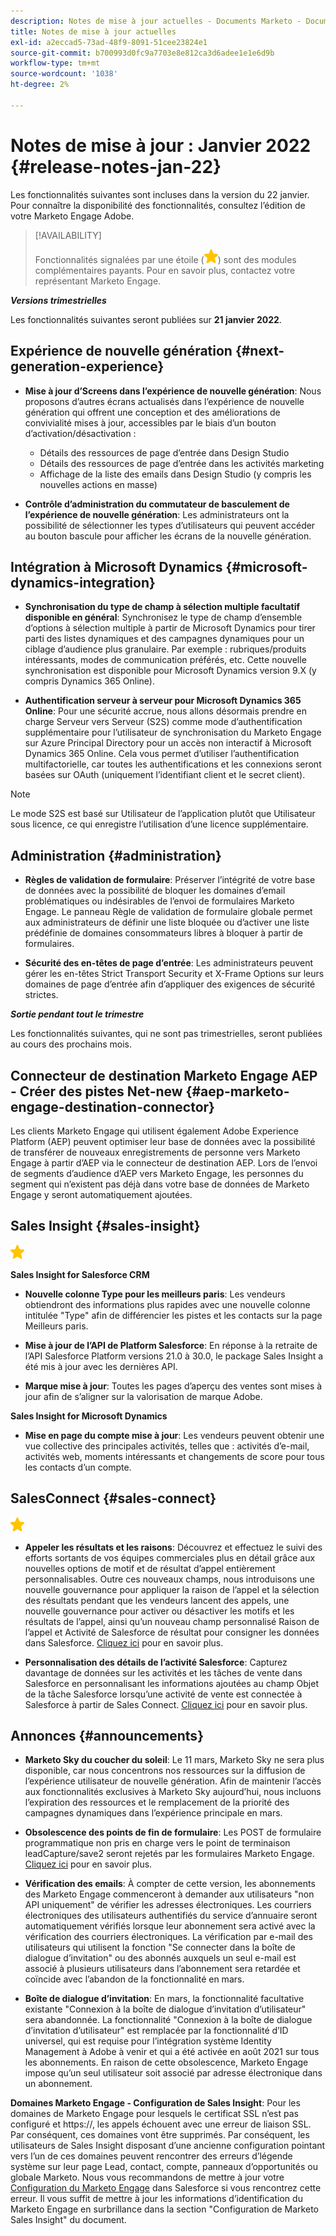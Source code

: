 ```yaml
---
description: Notes de mise à jour actuelles - Documents Marketo - Documentation du produit
title: Notes de mise à jour actuelles
exl-id: a2eccad5-73ad-48f9-8091-51cee23824e1
source-git-commit: b700993d0fc9a7703e8e812ca3d6adee1e1e6d9b
workflow-type: tm+mt
source-wordcount: '1038'
ht-degree: 2%

---
```


# Notes de mise à jour : Janvier 2022 {#release-notes-jan-22}

Les fonctionnalités suivantes sont incluses dans la version du 22 janvier. Pour connaître la disponibilité des fonctionnalités, consultez l’édition de votre Marketo Engage Adobe.

>[!AVAILABILITY]
>
>Fonctionnalités signalées par une étoile (![star](assets/yellow-star.png)) sont des modules complémentaires payants. Pour en savoir plus, contactez votre représentant Marketo Engage.

**_Versions trimestrielles_**

Les fonctionnalités suivantes seront publiées sur **21 janvier 2022**.

## Expérience de nouvelle génération {#next-generation-experience}

* **Mise à jour d’Screens dans l’expérience de nouvelle génération**: Nous proposons d’autres écrans actualisés dans l’expérience de nouvelle génération qui offrent une conception et des améliorations de convivialité mises à jour, accessibles par le biais d’un bouton d’activation/désactivation :

   * Détails des ressources de page d’entrée dans Design Studio
   * Détails des ressources de page d’entrée dans les activités marketing
   * Affichage de la liste des emails dans Design Studio (y compris les nouvelles actions en masse)

* **Contrôle d’administration du commutateur de basculement de l’expérience de nouvelle génération**: Les administrateurs ont la possibilité de sélectionner les types d’utilisateurs qui peuvent accéder au bouton bascule pour afficher les écrans de la nouvelle génération.

## Intégration à Microsoft Dynamics {#microsoft-dynamics-integration}

* **Synchronisation du type de champ à sélection multiple facultatif disponible en général**: Synchronisez le type de champ d’ensemble d’options à sélection multiple à partir de Microsoft Dynamics pour tirer parti des listes dynamiques et des campagnes dynamiques pour un ciblage d’audience plus granulaire. Par exemple : rubriques/produits intéressants, modes de communication préférés, etc. Cette nouvelle synchronisation est disponible pour Microsoft Dynamics version 9.X (y compris Dynamics 365 Online).

* **Authentification serveur à serveur pour Microsoft Dynamics 365 Online**: Pour une sécurité accrue, nous allons désormais prendre en charge Serveur vers Serveur (S2S) comme mode d’authentification supplémentaire pour l’utilisateur de synchronisation du Marketo Engage sur Azure Principal Directory pour un accès non interactif à Microsoft Dynamics 365 Online. Cela vous permet d’utiliser l’authentification multifactorielle, car toutes les authentifications et les connexions seront basées sur OAuth (uniquement l’identifiant client et le secret client).

>[!NOTE]
>
>Le mode S2S est basé sur Utilisateur de l’application plutôt que Utilisateur sous licence, ce qui enregistre l’utilisation d’une licence supplémentaire.

## Administration {#administration}

* **Règles de validation de formulaire**: Préserver l’intégrité de votre base de données avec la possibilité de bloquer les domaines d’email problématiques ou indésirables de l’envoi de formulaires Marketo Engage. Le panneau Règle de validation de formulaire globale permet aux administrateurs de définir une liste bloquée ou d’activer une liste prédéfinie de domaines consommateurs libres à bloquer à partir de formulaires.

* **Sécurité des en-têtes de page d’entrée**: Les administrateurs peuvent gérer les en-têtes Strict Transport Security et X-Frame Options sur leurs domaines de page d’entrée afin d’appliquer des exigences de sécurité strictes.

**_Sortie pendant tout le trimestre_**

Les fonctionnalités suivantes, qui ne sont pas trimestrielles, seront publiées au cours des prochains mois.

## Connecteur de destination Marketo Engage AEP - Créer des pistes Net-new {#aep-marketo-engage-destination-connector}

Les clients Marketo Engage qui utilisent également Adobe Experience Platform (AEP) peuvent optimiser leur base de données avec la possibilité de transférer de nouveaux enregistrements de personne vers Marketo Engage à partir d’AEP via le connecteur de destination AEP. Lors de l’envoi de segments d’audience d’AEP vers Marketo Engage, les personnes du segment qui n’existent pas déjà dans votre base de données de Marketo Engage y seront automatiquement ajoutées.

## Sales Insight {#sales-insight}

![(étoile)](assets/yellow-star.png)

**Sales Insight for Salesforce CRM**

* **Nouvelle colonne Type pour les meilleurs paris**: Les vendeurs obtiendront des informations plus rapides avec une nouvelle colonne intitulée &quot;Type&quot; afin de différencier les pistes et les contacts sur la page Meilleurs paris.

* **Mise à jour de l’API de Platform Salesforce**: En réponse à la retraite de l’API Salesforce Platform versions 21.0 à 30.0, le package Sales Insight a été mis à jour avec les dernières API.

* **Marque mise à jour**: Toutes les pages d’aperçu des ventes sont mises à jour afin de s’aligner sur la valorisation de marque Adobe.

**Sales Insight for Microsoft Dynamics**

* **Mise en page du compte mise à jour**: Les vendeurs peuvent obtenir une vue collective des principales activités, telles que : activités d’e-mail, activités web, moments intéressants et changements de score pour tous les contacts d’un compte.

## SalesConnect {#sales-connect}

![(étoile)](assets/yellow-star.png)

* **Appeler les résultats et les raisons**: Découvrez et effectuez le suivi des efforts sortants de vos équipes commerciales plus en détail grâce aux nouvelles options de motif et de résultat d’appel entièrement personnalisables. Outre ces nouveaux champs, nous introduisons une nouvelle gouvernance pour appliquer la raison de l’appel et la sélection des résultats pendant que les vendeurs lancent des appels, une nouvelle gouvernance pour activer ou désactiver les motifs et les résultats de l’appel, ainsi qu’un nouveau champ personnalisé Raison de l’appel et Activité de Salesforce de résultat pour consigner les données dans Salesforce. [Cliquez ici](https://nation.marketo.com/t5/product-blogs/sales-connect-enhancements-to-call-outcomes-q1-22-release/ba-p/319812) pour en savoir plus.

* **Personnalisation des détails de l’activité Salesforce**: Capturez davantage de données sur les activités et les tâches de vente dans Salesforce en personnalisant les informations ajoutées au champ Objet de la tâche Salesforce lorsqu’une activité de vente est connectée à Salesforce à partir de Sales Connect. [Cliquez ici](https://nation.marketo.com/t5/product-blogs/sales-connect-enahncements-to-activity-logging-to-salesforce-q1/ba-p/319819) pour en savoir plus.

## Annonces {#announcements}

* **Marketo Sky du coucher du soleil**: Le 11 mars, Marketo Sky ne sera plus disponible, car nous concentrons nos ressources sur la diffusion de l’expérience utilisateur de nouvelle génération. Afin de maintenir l’accès aux fonctionnalités exclusives à Marketo Sky aujourd’hui, nous incluons l’expiration des ressources et le remplacement de la priorité des campagnes dynamiques dans l’expérience principale en mars.

* **Obsolescence des points de fin de formulaire**: Les POST de formulaire programmatique non pris en charge vers le point de terminaison leadCapture/save2 seront rejetés par les formulaires Marketo Engage. [Cliquez ici](https://nation.marketo.com/t5/product-documents/updated-october-2021-upcoming-changes-to-the-marketo-engage-form/ta-p/306631) pour en savoir plus.

* **Vérification des emails**: À compter de cette version, les abonnements des Marketo Engage commenceront à demander aux utilisateurs &quot;non API uniquement&quot; de vérifier les adresses électroniques. Les courriers électroniques des utilisateurs authentifiés du service d’annuaire seront automatiquement vérifiés lorsque leur abonnement sera activé avec la vérification des courriers électroniques. La vérification par e-mail des utilisateurs qui utilisent la fonction &quot;Se connecter dans la boîte de dialogue d’invitation&quot; ou des abonnés auxquels un seul e-mail est associé à plusieurs utilisateurs dans l’abonnement sera retardée et coïncide avec l’abandon de la fonctionnalité en mars.

* **Boîte de dialogue d’invitation**: En mars, la fonctionnalité facultative existante &quot;Connexion à la boîte de dialogue d’invitation d’utilisateur&quot; sera abandonnée. La fonctionnalité &quot;Connexion à la boîte de dialogue d’invitation d’utilisateur&quot; est remplacée par la fonctionnalité d’ID universel, qui est requise pour l’intégration système Identity Management à Adobe à venir et qui a été activée en août 2021 sur tous les abonnements. En raison de cette obsolescence, Marketo Engage impose qu’un seul utilisateur soit associé par adresse électronique dans un abonnement.

**Domaines Marketo Engage - Configuration de Sales Insight**: Pour les domaines de Marketo Engage pour lesquels le certificat SSL n’est pas configuré et https://, les appels échouent avec une erreur de liaison SSL. Par conséquent, ces domaines vont être supprimés. Par conséquent, les utilisateurs de Sales Insight disposant d’une ancienne configuration pointant vers l’un de ces domaines peuvent rencontrer des erreurs d’légende système sur leur page Lead, contact, compte, panneaux d’opportunités ou globale Marketo. Nous vous recommandons de mettre à jour votre [Configuration du Marketo Engage](/help/marketo/product-docs/marketo-sales-insight/msi-for-salesforce/configuration/configure-marketo-sales-insight-in-salesforce-enterprise-unlimited.md) dans Salesforce si vous rencontrez cette erreur. Il vous suffit de mettre à jour les informations d’identification du Marketo Engage en surbrillance dans la section &quot;Configuration de Marketo Sales Insight&quot; du document.
